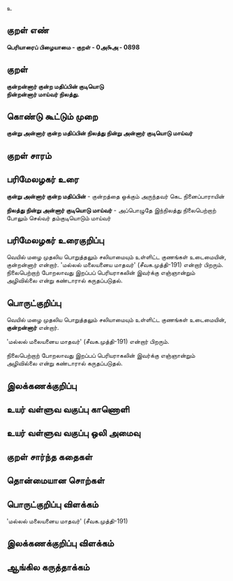 உ

## குறள் எண் 

**பெரியாரைப் பிழையாமை - குறள் - 0அ௯அ - 0898**

## குறள் 

**குன்றன்னார் குன்ற மதிப்பின் குடியொடு  
நின்றன்னார் மாய்வர் நிலத்து.**

## கொண்டு கூட்டும் முறை

**குன்று அன்னார் குன்ற மதிப்பின் நிலத்து நின்று அன்னார் குடியொடு மாய்வர்**

## குறள் சாரம் 


## பரிமேலழகர் உரை

**குன்று அன்னார் குன்ற மதிப்பின்** - குன்றத்தை ஒக்கும் அருந்தவர் கெட நினைப்பாராயின் 

**நிலத்து நின்று அன்னார் குடியொடு மாய்வர்** - அப்பொழுதே இந்நிலத்து நிலைபெற்றாற் போலும் செல்வர் தம்குடியொடும் மாய்வர் 

## பரிமேலழகர் உரைகுறிப்பு   

வெயில் மழை முதலிய பொறுத்தலும் சலியாமையும் உள்ளிட்ட குணங்கள் உடைமையின், குன்றன்னார் என்றார். 'மல்லல் மலையனைய மாதவர்' (சீவக.முத்தி-191) என்றார் பிறரும். நிலைபெற்றாற் போறலாவது இறப்பப் பெரியராகலின் இவர்க்கு எஞ்ஞான்றும் அழிவில்லை என்று கண்டாரால் கருதப்படுதல்.

## பொருட்குறிப்பு 

வெயில் மழை முதலிய பொறுத்தலும் சலியாமையும் உள்ளிட்ட குணங்கள் உடைமையின், **குன்றன்னார்** என்றார். 

'மல்லல் மலையனைய மாதவர்' (சீவக.முத்தி-191) என்றார் பிறரும். 

நிலைபெற்றாற் போறலாவது இறப்பப் பெரியராகலின் இவர்க்கு எஞ்ஞான்றும் அழிவில்லை என்று கண்டாரால் கருதப்படுதல்.

## இலக்கணக்குறிப்பு  


## உயர் வள்ளுவ வகுப்பு காணொளி


## உயர் வள்ளுவ வகுப்பு ஒலி அமைவு 

 
## குறள் சார்ந்த கதைகள் 


## தொன்மையான சொற்கள்


## பொருட்குறிப்பு விளக்கம்

'மல்லல் மலையனைய மாதவர்' (சீவக.முத்தி-191) 

## இலக்கணக்குறிப்பு விளக்கம்


## ஆங்கில கருத்தாக்கம் 


